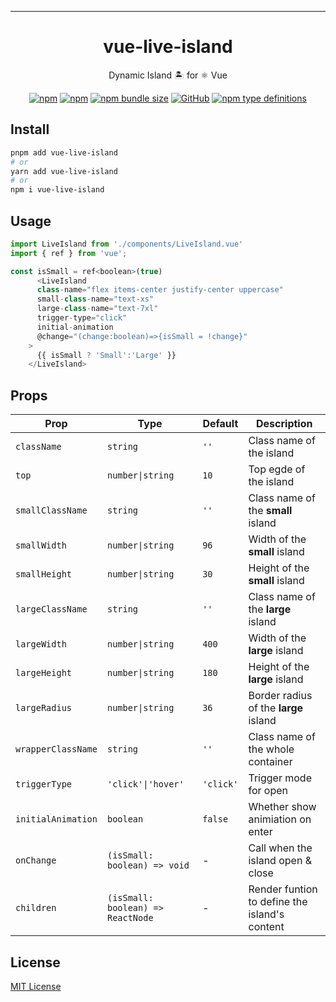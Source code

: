 
---

<div align="center">

# vue-live-island

Dynamic Island 🏝 for ⚛️ Vue

[![npm](https://img.shields.io/npm/v/vue-live-island.svg?style=flat-square)](https://www.npmjs.com/package/vue-live-island)
[![npm](https://img.shields.io/npm/dt/vue-live-island?style=flat-square)](https://www.npmtrends.com/vue-live-island)
[![npm bundle size](https://img.shields.io/bundlephobia/minzip/vue-live-island?style=flat-square)](https://bundlephobia.com/result?p=vue-live-island)
[![GitHub](https://img.shields.io/github/license/nanxiaobei/react-live-island?style=flat-square)](https://github.com/nanxiaobei/react-live-island/blob/main/LICENSE)
[![npm type definitions](https://img.shields.io/npm/types/typescript?style=flat-square)](https://github.com/nanxiaobei/react-live-island/blob/main/src/types.ts)

</div>

## Install

```sh
pnpm add vue-live-island
# or
yarn add vue-live-island
# or
npm i vue-live-island
```

## Usage

```js
import LiveIsland from './components/LiveIsland.vue'
import { ref } from 'vue';

const isSmall = ref<boolean>(true)
      <LiveIsland
      class-name="flex items-center justify-center uppercase"
      small-class-name="text-xs"
      large-class-name="text-7xl"
      trigger-type="click"
      initial-animation
      @change="(change:boolean)=>{isSmall = !change}"
    >
      {{ isSmall ? 'Small':'Large' }}
    </LiveIsland>
```

## Props

| Prop               | Type                              | Default   | Description                                   |
| ------------------ | --------------------------------- | --------- | --------------------------------------------- |
| `className`        | `string`                          | `''`      | Class name of the island                      |
| `top`              | `number\|string`                  | `10`      | Top egde of the island                        |
| `smallClassName`   | `string`                          | `''`      | Class name of the **small** island            |
| `smallWidth`       | `number\|string`                  | `96`      | Width of the **small** island                 |
| `smallHeight`      | `number\|string`                  | `30`      | Height of the **small** island                |
| `largeClassName`   | `string`                          | `''`      | Class name of the **large** island            |
| `largeWidth`       | `number\|string`                  | `400`     | Width of the **large** island                 |
| `largeHeight`      | `number\|string`                  | `180`     | Height of the **large** island                |
| `largeRadius`      | `number\|string`                  | `36`      | Border radius of the **large** island         |
| `wrapperClassName` | `string`                          | `''`      | Class name of the whole container             |
| `triggerType`      | `'click'\|'hover'`                | `'click'` | Trigger mode for open                         |
| `initialAnimation` | `boolean`                         | `false`   | Whether show animiation on enter              |
| `onChange`         | `(isSmall: boolean) => void`      | -         | Call when the island open & close             |
| `children`         | `(isSmall: boolean) => ReactNode` | -         | Render funtion to define the island's content |

## License

[MIT License](https://github.com/flyi/vue-live-island/blob/main/LICENSE)
